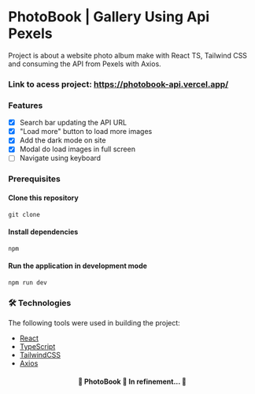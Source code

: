 # PhotoBook | Gallery Using Api Pexels
Project is about a website photo album make with React TS, Tailwind CSS and consuming the API from Pexels with Axios.

### Link to acess project: https://photobook-api.vercel.app/


### Features
- [x] Search bar updating the API URL
- [x] "Load more" button to load more images
- [x] Add the dark mode on site  
- [x] Modal do load images in full screen
- [ ] Navigate using keyboard

### Prerequisites
#### Clone this repository
``git clone``

#### Install dependencies
``npm``

#### Run the application in development mode
``npm run dev``


### 🛠 Technologies
The following tools were used in building the project:
- [React](https://pt-br.reactjs.org/)
- [TypeScript](https://www.typescriptlang.org/)
- [TailwindCSS](https://tailwindcss.com/docs/installation)
- [Axios](https://mui.com/material-ui/)

<h4 align="center">
🚧 PhotoBook 🚀 In refinement... 🚧
</h4>
